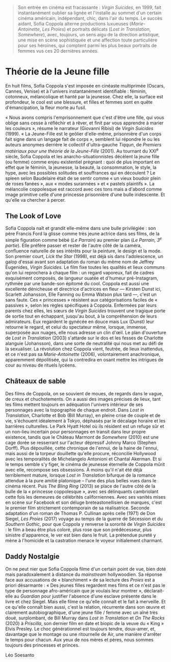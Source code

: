 > Son entrée en cinéma est fracassante : _Virgin Suicides_, en 1999, fait instantanément oublier sa lignée et l'installe au sommet d'un certain cinéma américain, indépendant, chic, dans l'air du temps. Le succès aidant, Sofia Coppola alterne productions luxueuses (_Marie-Antoinette_, _Les Proies_) et portraits délicats (_Lost in Translation_, _Somewhere_), avec, toujours, un sens aigu de la direction artistique, une mise en scène sophistiquée et une affection toute particulière pour ses héroïnes, qui comptent parmi les plus beaux portraits de femmes vus ces 20 dernières années.

# Théorie de la Jeune fille

En huit films, Sofia Coppola s'est imposée en cinéaste multiprimée (Oscars, Cannes, Venise) et à l'univers instantanément identifiable : féminin, cotonneux, mélancolique et hanté par la jeunesse. Chez elle, la surface est profondeur, le cool est une blessure, et filles et femmes sont en quête d'émancipation, la fleur morte au fusil.

« Nous avons compris l'emprisonnement que c'est d'être une fille, qui vous oblige sans cesse à réfléchir et à rêver, et finit par vous apprendre à marier les couleurs », résume le narrateur (Giovanni Ribisi) de _Virgin Suicides_ (1999). « La Jeune-Fille est le geôlier d'elle-même, prisonnière d'un corps fait signe dans un langage fait de corps », semblent lui répondre le ou les auteurs anonymes derrière le collectif d'ultra-gauche _Tiqqun_, de _Premiers matériaux pour une théorie de la Jeune-Fille_ (2001). Au tournant du XXI<sup>e</sup> siècle, Sofia Coppola et les anarcho-situationnistes décèlent la jeune fille (ou femme) comme enjeu existentiel prégnant : quoi de plus important en effet que le féminin, la jeunesse, la beauté, la consommation, le style, la hype, avec les possibles solitudes et souffrances qui en découlent ? Le spleen selon Baudelaire était de se sentir comme « un vieux boudoir plein de roses fanées », aux « modes surannées » et « pastels plaintifs ». La mélancolie coppolesque est raccord avec ces tons mais a d'abord comme image primitive celle d'une princesse prisonnière d'une bulle iridescente. Et qu'elle va chercher à percer.

## The Look of Love

Sofia Coppola naît et grandit elle-même dans une bulle privilégiée : son père Francis Ford la glisse comme très jeune actrice dans ses films, de la simple figuration comme bébé (_Le Parrain_) au premier plan (_Le Parrain, 3<sup>e</sup> partie_). Elle préfère passer et rester de l'autre côté de la caméra, confluence naturelle de ses intérêts pour la peinture, le design et la mode. Son premier court, _Lick the Star_ (1998), est déjà sis dans l'adolescence, un galop d'essai avant son adaptation du roman du même nom de Jeffrey Eugenides, _Virgin Suicides_. Le film fixe toutes les qualités et lieux communs qu'on lui reprochera à chaque film : un regard vaporeux, fait de cadres exquisément composés, de langueur ouatée et d'humeur pré-Instagram, rythmée par une bande-son épitomé du cool. Coppola est aussi une excellente dénicheuse et directrice d'actrices en fleur — Kirsten Dunst ici, Scarlett Johansson, Elle Fanning ou Emma Watson plus tard —, c'est un sans faute. Ces « princesses » résistent aux catégorisations faciles de « passives », selon les règles spécifiques à Coppola. Enfermées par leurs parents chez elles, les sœurs de _Virgin Suicides_ trouvent une tragique porte de sortie tout en échappant, jusqu'au bout, à la compréhension de leurs admirateurs. Eux regardent le gynécée en douce mais Lux (Dunst) leur retourne le regard, et celui du spectateur même, lorsque, immense, superposée aux nuages, elle nous adresse un clin d'œil. Le plan d'ouverture de _Lost in Translation_ (2003) s'attarde sur le dos et les fesses de Charlotte alanguie (Johansson), dans une sorte de neutralité qui nous met au défi de la sexualiser. La révolution chez Coppola vient, feutrée, de lieux inattendus, et ce n'est pas sa _Marie-Antoinette_ (2006), volontairement anachronique, apparemment dépolitisée, qui la contredira en osant mettre les intrigues de cour au niveau de rituels lycéens.

## Châteaux de sable

Des films de Coppola, on se souvient de moues, de regards dans le vague, de creux et chuchotements. On a aussi des images précises de lieux, tant les films mettent toujours en adéquation l'univers intérieur de ses personnages avec la topographie de chaque endroit. Dans _Lost in Translation_, Charlotte et Bob (Bill Murray), en pleine crise de couple et de vie, s'échouent idéalement à Tokyo, déphasés par le décalage horaire et les barrières culturelles. Le Park Hyatt Hotel où ils résident est un refuge sûr et un non-lieu incertain pour personnages en transit dans leur propre existence, tandis que le Château Marmont de _Somewhere_ (2010) est une cage dorée se resserrant sur l'acteur dépressif Johnny Marco (Stephen Dorff). Plus dépouillée, cette chronique de l'ennui, de la haine de l'ennui, mais aussi de la torpeur douillette qu'elle procure, réconcilie Hollywood avec les temporalités de Michelangelo Antonioni et Chantal Akerman. Et si le temps semble s'y figer, le cinéma de jeunesse éternelle de Coppola mûrit avec elle, recompose ses obsessions. À moins qu'il n'ait été déjà terriblement mature, lorsque _Lost in Translation_ bifurque de la romance attendue à la pure amitié platonique – l'une des plus belles vues dans le cinéma récent. Puis _The Bling Ring_ (2013) se place de l'autre côté de la bulle de la « princesse coppolesque », avec ses délinquants cambriolant cette fois les demeures de célébrités californiennes. Avec ses vanités mises en scène sur Facebook et son déluge breteastonellisien de marques, c'est le premier film strictement contemporain de sa réalisatrice. Seconde adaptation d'un roman de Thomas P. Cullinan après celle (1971) de Don Siegel, _Les Proies_ (2017) voyage au temps de la guerre de Sécession et du _Southern Gothic_, pour que Coppola y renverse la sororité de _Virgin Suicides_ : le film a beau être plus coloré, plus rose que son prédécesseur, plus sinistre d'apparence, le ver est bien dans le fruit. La prétendue pureté y mène à l'homicide et la castration menace le voyeur initialement charmant.

## Daddy Nostalgie

On ne peut nier que Sofia Coppola filme d'un certain point de vue, bien doté mais paradoxalement à distance du _mainstream_ hollywoodien. Sa réponse face aux accusations de « blanchiment » de sa lecture des _Proies_ est a priori désarmante : « Des jeunes filles regardent mes films et ce n'est pas le type de personnage afro-américain que je voulais leur montrer », déclarait-elle au _Guardian_ pour justifier l'absence d'une esclave présente dans le livre et chez Siegel. Mais elle filme ce qu'elle connaît et le fait à merveille. Et ce qu'elle connaît bien aussi, c'est la relation, récurrente dans son œuvre et clairement autobiographique, d'une jeune fille / femme avec un aîné très doué, surplombant, de Bill Murray dans _Lost in Translation_ et _On The Rocks_ (2020) à _Priscilla_, son dernier film en date et biopic de la veuve du « King » Elvis Presley. Le choc générationnel est toujours tendre, doux-amer, et, davantage que le montage ou une ritournelle de Air, une manière d'arrêter le temps pour chacun. Aux yeux de nos mères et pères, nous sommes toujours des princesses et princes.

Léo Soesanto
